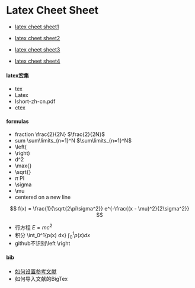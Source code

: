 # Latex Cheet Sheet 
- [latex cheet sheet1](https://users.dickinson.edu/~richesod/latex/latexcheatsheet.pdf)

- [latex cheet sheet2](https://quickref.me/latex.html)

- [latex cheet sheet3](https://people.cs.umass.edu/~freedman/resources/Freedman_LaTeXCheatSheet.pdf)

- [latex cheet sheet4](http://tug.ctan.org/info/latex-refsheet/LaTeX_RefSheet.pdf)
  
  
#### latex宏集
- tex
- Latex
- lshort-zh-cn.pdf
- ctex


#### formulas
- fraction   \frac{2}{2N}  $\frac{2}{2N}$
- sum     \sum\limits_{n=1}^N  $\sum\limits_{n=1}^N$
- \left(
- \right)
- d^2
- \max{}
- \sqrt{}
- $\pi$           PI
- \sigma
- \mu
- centered on a new line

$$
f(x) = \frac{1}{\sqrt{2\pi\sigma^2}} e^{-\frac{(x - \mu)^2}{2\sigma^2}}
$$

- 行方程 $E = mc^2$
- 积分 \int_0^1{p(x) dx}  $\int_0^1{p(x) dx}$
- github不识别\left \right

#### bib
- [如何设置参考文献](https://blog.csdn.net/qq_44773018/article/details/105792425)
- 如何导入文献的BigTex

